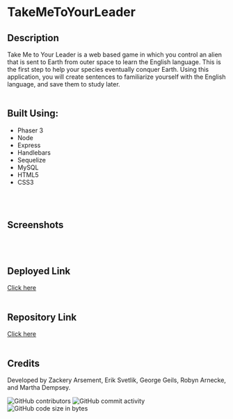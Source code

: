 # TakeMeToYourLeader

## Description
Take Me to Your Leader is a web based game in which you control an alien that is sent to Earth from outer space to learn the English language. This is the first step to help your species eventually conquer Earth. Using this application, you will create sentences to familiarize yourself with the English language, and save them to study later.
<br>
<br>

## Built Using:
- Phaser 3
- Node
- Express
- Handlebars
- Sequelize
- MySQL
- HTML5
- CSS3
<br>
<br>

## Screenshots
<br>
<br>

## Deployed Link
[Click here](https://take-me-to-your-leader.herokuapp.com/login)
<br>
<br>

## Repository Link
[Click here](https://github.com/ribbonanarchy/TakeMeToYourLeader)
<br>
<br>

## Credits
Developed by Zackery Arsement, Erik Svetlik, George Geils, Robyn Arnecke, and Martha Dempsey.
<br>

![GitHub contributors](https://img.shields.io/github/contributors/ribbonanarchy/TakeMeToYourLeader?style=for-the-badge) ![GitHub commit activity](https://img.shields.io/github/commit-activity/m/ribbonanarchy/TakeMeToYourLeader?style=for-the-badge) ![GitHub code size in bytes](https://img.shields.io/github/languages/code-size/ribbonanarchy/TakeMeToYourLeader?style=for-the-badge)